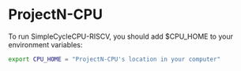 # ProjectN-CPU
To run SimpleCycleCPU-RISCV, you should add $CPU_HOME to your environment variables:
```bash
export CPU_HOME = "ProjectN-CPU's location in your computer"
```